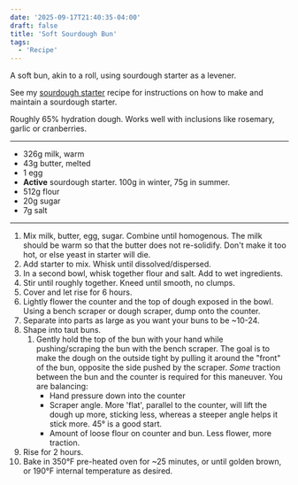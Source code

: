 ```yaml
---
date: '2025-09-17T21:40:35-04:00'
draft: false
title: 'Soft Sourdough Bun'
tags:
  - 'Recipe'
---
```


A soft bun, akin to a roll, using sourdough starter as a levener.

See my [sourdough starter](/blog/recipes/sourdough_starter/) recipe for
instructions on how to make and maintain a sourdough starter.

Roughly 65% hydration dough. Works well with inclusions like rosemary, garlic
or cranberries.

---

* 326g milk, warm
* 43g butter, melted
* 1 egg
* **Active** sourdough starter. 100g in winter, 75g in summer.
* 512g flour
* 20g sugar
* 7g salt

---

1. Mix milk, butter, egg, sugar. Combine until homogenous. The milk should be 
warm so that the butter does not re-solidify. Don't make it too hot, or else 
yeast in starter will die.
2. Add starter to mix. Whisk until dissolved/dispersed.
3. In a second bowl, whisk together flour and salt. Add to wet ingredients.
4. Stir until roughly together. Kneed until smooth, no clumps.
5. Cover and let rise for 6 hours.
6. Lightly flower the counter and the top of dough exposed in the bowl. Using a 
bench scraper or dough scraper, dump onto the counter.
7. Separate into parts as large as you want your buns to be ~10-24.
8. Shape into taut buns. 
   1. Gently hold the top of the bun with your hand while pushing/scraping
   the bun with the bench scraper. The goal is to make the dough on the 
   outside tight by pulling it around the "front" of the bun, opposite the side
   pushed by the scraper. *Some* traction between the bun and the counter is 
   required for this maneuver. You are balancing:
      * Hand pressure down into the counter
      * Scraper angle. More 'flat', parallel to the counter, will lift the dough 
      up more, sticking less, whereas a steeper angle helps it stick more. 
      45° is a good start.
      * Amount of loose flour on counter and bun. Less flower, more traction.
9. Rise for 2 hours.
10. Bake in 350°F pre-heated oven for ~25 minutes, or until golden brown, or
190°F internal temperature as desired.